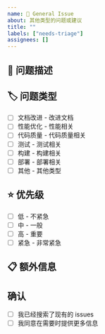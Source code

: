 ```yaml
---
name: 📝 General Issue
about: 其他类型的问题或建议
title: ""
labels: ["needs-triage"]
assignees: []
---
```


## 📝 问题描述
<!-- 请详细描述你的问题或建议 -->

## 🏷️ 问题类型
<!-- 选择问题类型 -->
- [ ] 文档改进 - 改进文档
- [ ] 性能优化 - 性能相关
- [ ] 代码质量 - 代码质量相关
- [ ] 测试 - 测试相关
- [ ] 构建 - 构建相关
- [ ] 部署 - 部署相关
- [ ] 其他 - 其他类型

## ⭐ 优先级
<!-- 选择这个问题的优先级 -->
- [ ] 低 - 不紧急
- [ ] 中 - 一般
- [ ] 高 - 重要
- [ ] 紧急 - 非常紧急

## 📋 额外信息
<!-- 任何其他相关信息 -->

## 确认
<!-- 请确认以下信息 -->
- [ ] 我已经搜索了现有的 issues
- [ ] 我同意在需要时提供更多信息
